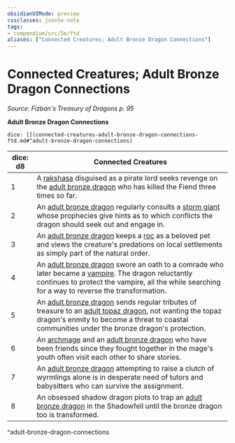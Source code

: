 ```yaml
---
obsidianUIMode: preview
cssclasses: json5e-note
tags:
- compendium/src/5e/ftd
aliases: ["Connected Creatures; Adult Bronze Dragon Connections"]
---
```

# Connected Creatures; Adult Bronze Dragon Connections
*Source: Fizban's Treasury of Dragons p. 95* 

**Adult Bronze Dragon Connections**

`dice: [](connected-creatures-adult-bronze-dragon-connections-ftd.md#^adult-bronze-dragon-connections)`

| dice: d8 | Connected Creatures |
|----------|---------------------|
| 1 | A [rakshasa](2-Mechanics/CLI/bestiary/fiend/rakshasa.md) disguised as a pirate lord seeks revenge on the [adult bronze dragon](2-Mechanics/CLI/bestiary/dragon/adult-bronze-dragon.md) who has killed the Fiend three times so far. |
| 2 | An [adult bronze dragon](2-Mechanics/CLI/bestiary/dragon/adult-bronze-dragon.md) regularly consults a [storm giant](2-Mechanics/CLI/bestiary/giant/storm-giant.md) whose prophecies give hints as to which conflicts the dragon should seek out and engage in. |
| 3 | An [adult bronze dragon](2-Mechanics/CLI/bestiary/dragon/adult-bronze-dragon.md) keeps a [roc](2-Mechanics/CLI/bestiary/monstrosity/roc.md) as a beloved pet and views the creature's predations on local settlements as simply part of the natural order. |
| 4 | An [adult bronze dragon](2-Mechanics/CLI/bestiary/dragon/adult-bronze-dragon.md) swore an oath to a comrade who later became a [vampire](2-Mechanics/CLI/bestiary/undead/vampire.md). The dragon reluctantly continues to protect the vampire, all the while searching for a way to reverse the transformation. |
| 5 | An [adult bronze dragon](2-Mechanics/CLI/bestiary/dragon/adult-bronze-dragon.md) sends regular tributes of treasure to an [adult topaz dragon](2-Mechanics/CLI/bestiary/dragon/adult-topaz-dragon-ftd.md), not wanting the topaz dragon's enmity to become a threat to coastal communities under the bronze dragon's protection. |
| 6 | An [archmage](2-Mechanics/CLI/bestiary/humanoid/archmage.md) and an [adult bronze dragon](2-Mechanics/CLI/bestiary/dragon/adult-bronze-dragon.md) who have been friends since they fought together in the mage's youth often visit each other to share stories. |
| 7 | An [adult bronze dragon](2-Mechanics/CLI/bestiary/dragon/adult-bronze-dragon.md) attempting to raise a clutch of wyrmlings alone is in desperate need of tutors and babysitters who can survive the assignment. |
| 8 | An obsessed shadow dragon plots to trap an [adult bronze dragon](2-Mechanics/CLI/bestiary/dragon/adult-bronze-dragon.md) in the Shadowfell until the bronze dragon too is transformed. |
^adult-bronze-dragon-connections